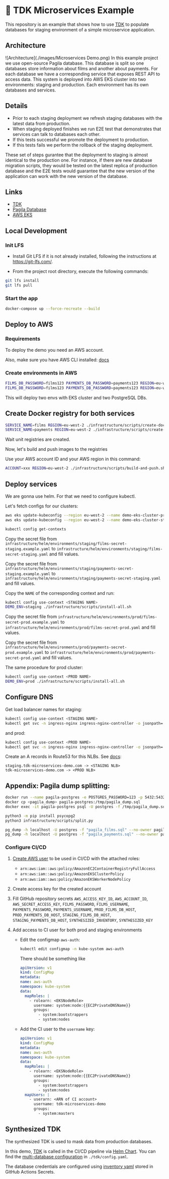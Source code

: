 # 🚀 TDK Microservices Example

This repository is an example that shows how to use [TDK](https://docs.synthesized.io/tdk/latest/) to 
populate databases for staging environment of a simple microservice application.

## Architecture

![Architecture](./images/Microservices Demo.png)
In this example project we use open-source Pagila database. This database is split so one databases store information about films and another about payments. For each database we have a corresponding service that exposes REST API to access data. This system is deployed into AWS EKS cluster into two environments: staging and production. Each environment has its own databases and services.

## Details

- Prior to each staging deployment we refresh staging databases with the latest data from production.
- When staging deployed finishes we run E2E test that demonstrates that services can talk to databases each other.
- If this tests successful we promote the deployment to production.
- If this tests fails we perform the rollback of the staging deployment.

These set of steps gurantee that the deployment to staging is almost identical to the production one. For instance, if there are new database migration scripts, they would be tested on the latest replica of production database and the E2E tests would guarantee that the new version of the application can work with the new version of the database.

## Links
- [TDK](https://docs.synthesized.io/tdk/latest/)
- [Pagila Database](https://github.com/devrimgunduz/pagila)
- [AWS EKS](https://aws.amazon.com/eks/)

## Local Development

### Init LFS
- Install Git LFS if it is not already installed, following the instructions at https://git-lfs.com/.

- From the project root directory, execute the following commands:

```bash
git lfs install
git lfs pull
```

### Start the app

```bash
docker-compose up --force-recreate --build
```

## Deploy to AWS

### Requirements

To deploy the demo you need an AWS account.

Also, make sure you have AWS CLI installed: [docs](https://docs.aws.amazon.com/cli/latest/userguide/getting-started-install.html)

### Create environments in AWS

```bash
FILMS_DB_PASSWORD=films123 PAYMENTS_DB_PASSWORD=payments123 REGION=eu-west-2  DEMO_ENV=prod ./infrastructure/scripts/create-env.sh
FILMS_DB_PASSWORD=films123 PAYMENTS_DB_PASSWORD=payments123 REGION=eu-west-2 DEMO_ENV=staging ./infrastructure/scripts/create-env.sh
```

This will deploy two envs with EKS cluster and two PostgreSQL DBs.

## Create Docker registry for both services

```bash
SERVICE_NAME=films REGION=eu-west-2 ./infrastructure/scripts/create-docker-registry.sh
SERVICE_NAME=payments REGION=eu-west-2 ./infrastructure/scripts/create-docker-registry.sh
```
Wait unit registries are created.

Now, let's build and push images to the registries

Use your AWS account ID and your AWS region in this command:

```bash
ACCOUNT=xxx REGION=eu-west-2 ./infrastructure/scripts/build-and-push.sh
```

## Deploy services

We are gonna use helm. For that we need to configure kubectl.

Let's fetch configs for our clusters:

```bash
aws eks update-kubeconfig --region eu-west-2 --name demo-eks-cluster-prod
aws eks update-kubeconfig --region eu-west-2 --name demo-eks-cluster-staging

kubectl config get-contexts
```

Copy the secret file from `infrastructure/helm/environments/staging/films-secret-staging.example.yaml` to `infrastructure/helm/environments/staging/films-secret-staging.yaml` and fill values.

Copy the secret file from `infrastructure/helm/environments/staging/payments-secret-staging.example.yaml` to `infrastructure/helm/environments/staging/payments-secret-staging.yaml` and fill values.

Copy the `NAME` of the corresponding context and run:
```bash
kubectl config use-context <STAGING NAME>
DEMO_ENV=staging ./infrastructure/scripts/install-all.sh
```

Copy the secret file from `infrastructure/helm/environments/prod/films-secret-prod.example.yaml` to `infrastructure/helm/environments/prod/films-secret-prod.yaml` and fill values.

Copy the secret file from `infrastructure/helm/environments/prod/payments-secret-prod.example.yaml` to `infrastructure/helm/environments/prod/payments-secret-prod.yaml` and fill values.

The same procedure for prod cluster:
```bash
kubectl config use-context <PROD NAME>
DEMO_ENV=prod ./infrastructure/scripts/install-all.sh
```

## Configure DNS

Get load balancer names for staging:
```bash
kubectl config use-context <STAGING NAME>
kubectl get svc -n ingress-nginx ingress-nginx-controller -o jsonpath='{.status.loadBalancer.ingress[0].hostname}'
```

and prod:
```bash
kubectl config use-context <PROD NAME>
kubectl get svc -n ingress-nginx ingress-nginx-controller -o jsonpath='{.status.loadBalancer.ingress[0].hostname}'
```

Create an A records in Route53 for this NLBs. See [docs](https://docs.aws.amazon.com/Route53/latest/DeveloperGuide/routing-to-elb-load-balancer.html):

```text
staging.tdk-microservices-demo.com -> <STAGING NLB>
tdk-microservices-demo.com -> <PROD NLB>
```

## Appendix: Pagila dump splitting:

```bash
docker run --name pagila-postgres -e POSTGRES_PASSWORD=123 -p 5432:5432 -d postgres
docker cp <pagila_dump> pagila-postgres:/tmp/pagila_dump.sql
docker exec -it pagila-postgres psql -U postgres -f /tmp/pagila_dump.sql

python3 -m pip install psycopg2 
python3 infrastructure/scripts/split.py

pg_dump -h localhost -U postgres -f "pagila_films.sql" --no-owner pagila_films
pg_dump -h localhost -U postgres -f "pagila_payments.sql" --no-owner pagila_payments
```


### Configure CI/CD

1. [Create AWS user](https://eu-west-2.console.aws.amazon.com/iamv2/home?region=eu-west-2#/users) to be used in CI/CD with the attached roles:
    * `arn:aws:iam::aws:policy/AmazonEC2ContainerRegistryFullAccess`
    * `arn:aws:iam::aws:policy/AmazonEKSClusterPolicy`
    * `arn:aws:iam::aws:policy/AmazonEKSWorkerNodePolicy`
2. Create access key for the created account
3. Fill GitHub repository secrets `AWS_ACCESS_KEY_ID`, `AWS_ACCOUNT_ID`, `AWS_SECRET_ACCESS_KEY`, `FILMS_PASSWORD`, `FILMS_USERNAME`, `PAYMENTS_PASSWORD`, `PAYMENTS_USERNAME`, `PROD_FILMS_DB_HOST`, `PROD_PAYMENTS_DB_HOST`, `STAGING_FILMS_DB_HOST`, `STAGING_PAYMENTS_DB_HOST`, `SYNTHESIZED_INVENTORY`, `SYNTHESIZED_KEY`

4. Add access to CI user for both prod and staging environments
    * Edit the configmap `aws-auth`: 
      ```bash
      kubectl edit configmap -n kube-system aws-auth
      ```
      There should be something like
      ```yaml
      apiVersion: v1
      kind: ConfigMap
      metadata:
      name: aws-auth
      namespace: kube-system
      data:
        mapRoles: |
          - rolearn: <EKSNodeRole>
            username: system:node:{{EC2PrivateDNSName}}
            groups:
              - system:bootstrappers
              - system:nodes
         ```
   * Add the CI user to the `username` key:
      ```yaml
      apiVersion: v1
      kind: ConfigMap
      metadata:
      name: aws-auth
      namespace: kube-system
      data:
        mapRoles: |
          - rolearn: <EKSNodeRole>
            username: system:node:{{EC2PrivateDNSName}}
            groups:
              - system:bootstrappers
              - system:nodes
        mapUsers: |
          - userarn: <ARN of CI account>
            username: tdk-microservices-demo
            groups:
              - system:masters

      ```


## Synthesized TDK

The synthesized TDK is used to mask data from production databases.

In this demo, [TDK](https://docs.synthesized.io/tdk/latest/) is called in the CI/CD pipeline via [Helm Chart](https://github.com/synthesized-io/tdk/pkgs/container/synthesized-tdk). You can find the [multi-database configuration](https://docs.synthesized.io/tdk/latest/user_guide/tutorial/multi_database) in `./tdk/config.yaml`.

The database credentials are configured using [inventory yaml](https://docs.synthesized.io/tdk/latest/user_guide/reference/inventory) stored in GitHub Actions Secrets.